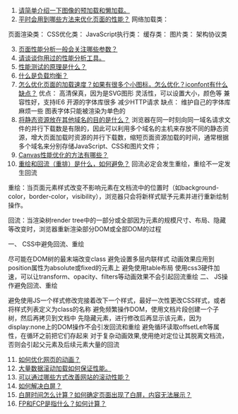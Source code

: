 1. [请简单介绍一下图像的预加载和懒加载。](https://github.com/pwstrick/daily/issues/488)
2. [平时会用到哪些方法来优化页面的性能？](https://github.com/pwstrick/daily/issues/489)
网络加载类：

页面渲染类：
CSS优化类：
JavaScript执行类：
缓存类：
图片类：
架构协议类

3. [页面性能分析一般会关注哪些参数？](https://github.com/pwstrick/daily/issues/490)
4. [请谈谈你用过的性能分析工具。](https://github.com/pwstrick/daily/issues/491)
5. [性能测试的原理是什么？](https://github.com/pwstrick/daily/issues/766)
6. [什么是负载均衡？](https://github.com/pwstrick/daily/issues/767)
7. [怎么优化页面的加载速度？如果有很多个小图标，怎么优化？iconfont有什么缺点？](https://github.com/pwstrick/daily/issues/807)
优点：
高清保真，因为是SVG图形
灵活性，可以设置大小，颜色等
兼容性好，支持IE6
开源的字体库很多
减少HTTP请求
缺点：
维护自己的字体库麻烦一些
图表字体只能被渲染为单色的
8. [将静态资源放在其他域名的目的是什么？](https://github.com/pwstrick/daily/issues/830)
浏览器在同一时刻向同一域名请求文件的并行下载数是有限的，因此可以利用多个域名的主机来存放不同的静态资源，增大页面加载时资源的并行下载数，缩短页面资源加载的时间，通常根据多个域名来分别存储JavaScript、CSS和图片文件；
9. [Canvas性能优化的方法有哪些？](https://github.com/pwstrick/daily/issues/834)
10. [重绘和回流（重排）是什么，如何避免？](https://github.com/pwstrick/daily/issues/842)
回流必定会发生重绘，重绘不一定发生回流

重绘：当页面元素样式改变不影响元素在文档流中的位置时（如background-color，border-color，visibility），浏览器只会将新样式赋予元素并进行重新绘制操作。


回流：当渲染树render tree中的一部分或全部因为元素的规模尺寸、布局、隐藏等改变时，浏览器重新渲染部分DOM或全部DOM的过程

一、 CSS中避免回流、重绘

尽可能在DOM树的最末端改变class
避免设置多层内联样式
动画效果应用到position属性为absolute或fixed的元素上
避免使用table布局
使用css3硬件加速，可以让transform、opacity、filters等动画效果不会引起回流重绘
二、 JS操作避免回流、重绘

避免使用JS一个样式修改完接着改下一个样式，最好一次性更改CSS样式，或者将样式列表定义为class的名称
避免频繁操作DOM，使用文档片段创建一个子树，然后再拷贝到文档中
先隐藏元素，进行修改后再显示该元素，因为display:none上的DOM操作不会引发回流和重绘
避免循环读取offsetLeft等属性，在循环之前把它们存起来
对于复杂动画效果,使用绝对定位让其脱离文档流，否则会引起父元素及后续元素大量的回流

11. [如何优化网页的动画？](https://github.com/pwstrick/daily/issues/858)
12. [大量数据滚动加载如何保证性能。](https://github.com/pwstrick/daily/issues/860)
13. [可以通过哪些方式改善网站的滚动性能？](https://github.com/pwstrick/daily/issues/864)
14. [如何解决白屏？](https://github.com/pwstrick/daily/issues/953)
15. [白屏时间怎么计算？如何确定页面出现了白屏，内容无法展示？](https://github.com/pwstrick/daily/issues/978)
16. [FP和FCP是指什么？如何计算？](https://github.com/pwstrick/daily/issues/979)